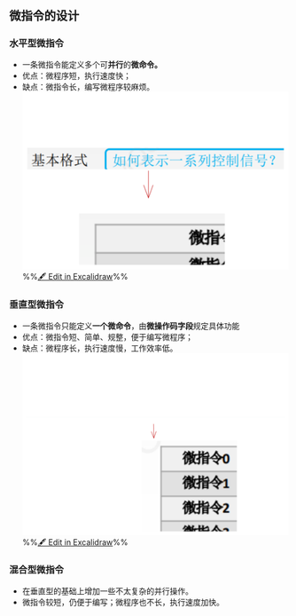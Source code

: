 ## 微指令的设计
### 水平型微指令
- 一条微指令能定义多个可**并行**的**微命令。**
- 优点：微程序短，执行速度快；
- 缺点：微指令长，编写微程序较麻烦。
![](attachments/%E6%8E%A7%E5%88%B6%E5%99%A8%E7%9A%84%E5%8A%9F%E8%83%BD%E5%92%8C%E5%9F%BA%E6%9C%AC%E7%BB%93%E6%9E%84%202022-09-18%2012.19.44.excalidraw.svg)
%%[🖋 Edit in Excalidraw](attachments/%E6%8E%A7%E5%88%B6%E5%99%A8%E7%9A%84%E5%8A%9F%E8%83%BD%E5%92%8C%E5%9F%BA%E6%9C%AC%E7%BB%93%E6%9E%84%202022-09-18%2012.19.44.excalidraw.md)%%

### 垂直型微指令
- 一条微指令只能定义**一个微命令**，由**微操作码字段**规定具体功能
- 优点：微指令短、简单、规整，便于编写微程序；
- 缺点：微程序长，执行速度慢，工作效率低。
![](attachments/%E6%8E%A7%E5%88%B6%E5%99%A8%E7%9A%84%E5%8A%9F%E8%83%BD%E5%92%8C%E5%9F%BA%E6%9C%AC%E7%BB%93%E6%9E%84%202022-09-18%2012.20.46.excalidraw.svg)
%%[🖋 Edit in Excalidraw](attachments/%E6%8E%A7%E5%88%B6%E5%99%A8%E7%9A%84%E5%8A%9F%E8%83%BD%E5%92%8C%E5%9F%BA%E6%9C%AC%E7%BB%93%E6%9E%84%202022-09-18%2012.20.46.excalidraw.md)%%
### 混合型微指令
- 在垂直型的基础上增加一些不太复杂的并行操作。
- 微指令较短，仍便于编写；微程序也不长，执行速度加快。

